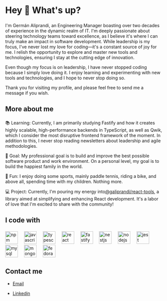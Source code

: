 <h1 align="left">Hey 👋 What's up?</h1>

###

<p align="left">I'm Germán Aliprandi, an Engineering Manager boasting over two decades of experience in the dynamic realm of IT. I'm deeply passionate about steering technology teams toward excellence, as I believe it's where I can truly make an impact in software development. While leadership is my focus, I've never lost my love for coding—it's a constant source of joy for me. I relish the opportunity to explore and master new tools and technologies, ensuring I stay at the cutting edge of innovation.</p>

<p align="left">Even though my focus is on leadership, I have never stopped coding because I simply love doing it. I enjoy learning and experimenting with new tools and technologies, and I hope to never stop doing so.</p>

<p align="left">Thank you for visiting my profile, and please feel free to send me a message if you wish.</p>

###

<h2 align="left">More about me</h2>

###

<p align="left">
📚 Learning: Currently, I am primarily studying Fastify and how it creates highly scalable, high-performance backends in TypeScript, as well as Qwik, which I consider the most disruptive frontend framework of the moment. In addition to this, I never stop reading newsletters about leadership and agile methodologies.
</p>
<p align="left">
🎯 Goal: My professional goal is to build and improve the best possible software product and work environment. On a personal level, my goal is to build the happiest family in the world.
</p>
<p align="left">
🎲 Fun: I enjoy doing some sports, mainly paddle tennis, riding a bike, and above all, spending time with my children. Nothing more.
</p>
<p align="left">💻 Project: Currently, I'm pouring my energy into<a href="https://www.npmjs.com/package/@galiprandi/react-tools">@galiprandi/react-tools</a>, a library aimed at simplifying and enhancing React development. It's a labor of love that I'm excited to share with the community!</p>


###

<h2 align="left">I code with</h2>

###

<div align="left">
  <img src="https://cdn.jsdelivr.net/gh/devicons/devicon@latest/icons/npm/npm-original-wordmark.svg" height="40" alt="npm logo" />
  <img width="12" />
  <img src="https://cdn.jsdelivr.net/gh/devicons/devicon/icons/javascript/javascript-original.svg" height="40" alt="javascript logo"  />
  <img width="12" />
  <img src="https://cdn.jsdelivr.net/gh/devicons/devicon/icons/typescript/typescript-original.svg" height="40" alt="typescript logo"  />
  <img width="12" />
  <img src="https://cdn.jsdelivr.net/gh/devicons/devicon/icons/react/react-original.svg" height="40" alt="react logo"  />
  <img width="12" />
  <img src="https://cdn.jsdelivr.net/gh/devicons/devicon@latest/icons/fastify/fastify-plain.svg" height="40" alt="fastify logo"/>
  <img width="12" />
  <img src="https://cdn.jsdelivr.net/gh/devicons/devicon@latest/icons/nestjs/nestjs-original.svg" height="40" alt="nestjs logo"/>
  <img width="12" />
  <img src="https://cdn.jsdelivr.net/gh/devicons/devicon/icons/nodejs/nodejs-original.svg" height="40" alt="nodejs logo"  />
  <img width="12" />
  <img src="https://cdn.jsdelivr.net/gh/devicons/devicon/icons/jest/jest-plain.svg" height="40" alt="jest logo"  />
  <img width="12" />
  <img src="https://cdn.jsdelivr.net/gh/devicons/devicon/icons/mysql/mysql-original.svg" height="40" alt="mysql logo"  />
  <img width="12" />
  <img src="https://cdn.jsdelivr.net/gh/devicons/devicon/icons/mongodb/mongodb-original.svg" height="40" alt="mongodb logo"  />
  <img width="12" />
  <img src="https://cdn.jsdelivr.net/gh/devicons/devicon/icons/fedora/fedora-plain.svg" height="40" alt="fedora logo"  />  
</div>

###

<h2 align="left">Contact me</h2>

* [Email](mailto:galiprandi@gmail.com)

* [Linkedin](https://www.linkedin.com/in/galiprandi)
